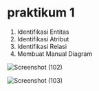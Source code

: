 # praktikum 1
1. Identifikasi Entitas
2. Identifikasi Atribut
3. Identifikasi Relasi
4. Membuat Manual Diagram


![Screenshot (102)](https://github.com/bimaiueo/basisdata_phpmyadmin/assets/145304580/5af6db2b-b035-4b97-980e-cefae3e5ac55)

![Screenshot (103)](https://github.com/bimaiueo/basisdata_phpmyadmin/assets/145304580/d776d777-26df-4b01-8e46-1729775e1140)
